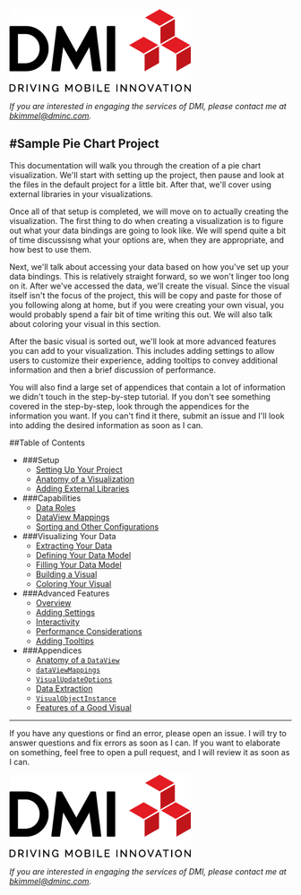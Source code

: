 [![DMI Logo](/img/DMI_Logo.png)](https://dminc.com/)

_If you are interested in engaging the services of DMI, please contact me at [bkimmel@dminc.com](mailto:bkimmel@dminc.com)._

#Sample Pie Chart Project
---
This documentation will walk you through the creation of a pie chart visualization. We'll start with setting up the project, then pause and look at the files in the default project for a little bit. After that, we'll cover using external libraries in your visualizations.

Once all of that setup is completed, we will move on to actually creating the visualization. The first thing to do when creating a visualization is to figure out what your data bindings are going to look like. We will spend quite a bit of time discussisng what your options are, when they are appropriate, and how best to use them.

Next, we'll talk about accessing your data based on how you've set up your data bindings. This is relatively straight forward, so we won't linger too long on it. After we've accessed the data, we'll create the visual. Since the visual itself isn't the focus of the project, this will be copy and paste for those of you following along at home, but if you were creating your own visual, you would probably spend a fair bit of time writing this out. We will also talk about coloring your visual in this section.

After the basic visual is sorted out, we'll look at more advanced features you can add to your visualization. This includes adding settings to allow users to customize their experience, adding tooltips to convey additional information and then a brief discussion of performance.

You will also find a large set of appendices that contain a lot of information we didn't touch in the step-by-step tutorial. If you don't see something covered in the step-by-step, look through the appendices for the information you want. If you can't find it there, submit an issue and I'll look into adding the desired information as soon as I can.

##Table of Contents
*   ###Setup
    *   [Setting Up Your Project](/setup/1-Setup.md)
    *   [Anatomy of a Visualization](/setup/2-AnatomyOfAVisualization.md)
    *   [Adding External Libraries](/setup/3-ExternalLibraries.md)
*   ###Capabilities
    *   [Data Roles](/capabilities/1-DataRoles.md)
    *   [DataView Mappings](/capabilities/2-DataViewMappings.md)
    *   [Sorting and Other Configurations](/capabilities/3-AdditionalSettings.md)
*   ###Visualizing Your Data
    *   [Extracting Your Data](/visualizing/1-ExtractingYourData.md)
    *   [Defining Your Data Model](/visualizing/2-DefiningYourDataModel.md)
    *   [Filling Your Data Model](/visualizing/3-FillingYourDataModel.md)
    *   [Building a Visual](/visualizing/4-BuildingYourVisual.md)
    *   [Coloring Your Visual](/visualizing/5-ColoringYourVisual.md)
*   ###Advanced Features
    *   [Overview](/advanced/1-AdvancedTopics.md)
    *   [Adding Settings](/advanced/SettingsDefinitions.md)
    *   [Interactivity](/advanced/Interactivity.md)
    *   [Performance Considerations](/advanced/PerformanceConsiderations.md)
    *   [Adding Tooltips](/advanced/Tooltips.md)
*   ###Appendices
    *   [Anatomy of a `DataView`](/appendices/AnatomyOfADataView.md)
    *   [`dataViewMappings`](/appendices/dataViewMappings.md)
    *   [`VisualUpdateOptions`](/appendices/VisualUpdateOptions.md)
    *   [Data Extraction](/appendices/DataExtraction.md)
    *   [`VisualObjectInstance`](/appendices/VisualObjectInstance.md)
    *   [Features of a Good Visual](/appendices/VisualFeatureList.md)

---
If you have any questions or find an error, please open an issue. I will try to answer questions and fix errors as soon as I can. If you want to elaborate on something, feel free to open a pull request, and I will review it as soon as I can.

[![DMI Logo](/img/DMI_Logo.png)](https://dminc.com/)

_If you are interested in engaging the services of DMI, please contact me at [bkimmel@dminc.com](mailto:bkimmel@dminc.com)._
